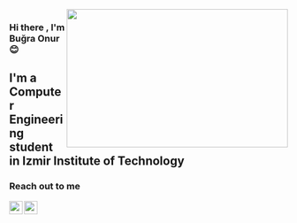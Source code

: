 <img src="https://media.giphy.com/media/123GivAQB7k0s8/giphy.gif" align="right" width="400" height="250">

### Hi there , I'm Buğra Onur :blush:

## I'm a Computer Engineering student in Izmir Institute of Technology

### Reach out to me

[<img height="24" width="24" src="https://unpkg.com/simple-icons@v4/icons/linkedin.svg" align="left" />][linkedin]

[<img height="24" width="24" src="https://unpkg.com/simple-icons@v4/icons/facebook.svg" align="left" />][facebook]

<br/>
<br/>


[linkedin]: https://tr.linkedin.com/in/buğra-onur-genç-3312b7209
[facebook]: https://www.facebook.com/bgrayakamoz.genc/
